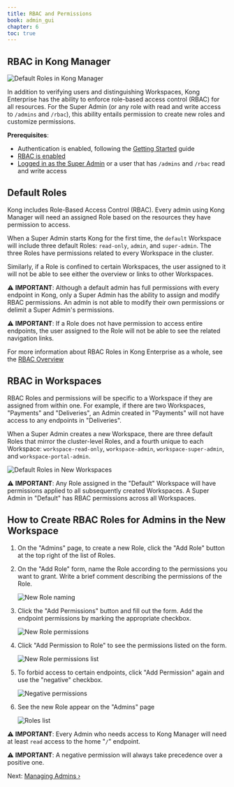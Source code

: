 ```yaml
---
title: RBAC and Permissions
book: admin_gui
chapter: 6
toc: true
---
```

## RBAC in Kong Manager

![Default Roles in Kong Manager](https://konghq.com/wp-content/uploads/2018/11/km-default.png)

In addition to verifying users and distinguishing Workspaces, Kong Enterprise has the ability to enforce role-based access control (RBAC) for all resources. For the Super Admin (or any role with read and write access to `/admins` and `/rbac`), this ability entails permission to create new roles and customize permissions.

**Prerequisites**:

* Authentication is enabled, following the [Getting Started](/enterprise/{{page.kong_version}}/kong-manager/configuration/getting-started/) guide
* [RBAC is enabled](/enterprise/{{page.kong_version}}/kong-manager/configuration/authentication/#how-to-enable-basic-authentication)
* [Logged in as the Super Admin](/enterprise/{{page.kong_version}}/kong-manager/configuration/authentication/#how-to-log-in-as-the-first-super-admin) or a user that has `/admins` and `/rbac` read and write access

## Default Roles

Kong includes Role-Based Access Control (RBAC). Every admin using Kong Manager will need an assigned Role based on the resources they have permission to access.

When a Super Admin starts Kong for the first time, the `default` Workspace will include three default Roles: `read-only`, `admin`, and `super-admin`. The three Roles have permissions related to every Workspace in the cluster.

Similarly, if a Role is confined to certain Workspaces, the user assigned to it will not be able to see either the overview or links to other Workspaces. 

⚠️ **IMPORTANT**: Although a default admin has full permissions with every endpoint in Kong, only a Super Admin has the ability to assign and modify RBAC permissions. An admin is not able to modify their own permissions or delimit a Super Admin's permissions.

⚠️ **IMPORTANT**: If a Role does not have permission to access entire endpoints, the user assigned to the Role will not be able to see the related navigation links.

For more information about RBAC Roles in Kong Enterprise as a whole, see the [RBAC Overview](/enterprise/{{page.kong_version}}/rbac/overview)

## RBAC in Workspaces

RBAC Roles and permissions will be specific to a Workspace if they are assigned from within one. For example, if there are two Workspaces, "Payments" and "Deliveries", an Admin created in "Payments" will not have access to any endpoints in "Deliveries".

When a Super Admin creates a new Workspace, there are three default Roles that mirror the cluster-level Roles, and a fourth unique to each Workspace: `workspace-read-only`, `workspace-admin`, `workspace-super-admin`, and 
`workspace-portal-admin`.

![Default Roles in New Workspaces](https://konghq.com/wp-content/uploads/2018/11/km-workspace-roles.png)

⚠️ **IMPORTANT**: Any Role assigned in the "Default" Workspace will have permissions applied to all subsequently created Workspaces. A Super Admin in "Default" has RBAC permissions across all Workspaces.

## How to Create RBAC Roles for Admins in the New Workspace

1. On the "Admins" page, to create a new Role, click the "Add Role" button at the top right of the list of Roles. 

2. On the "Add Role" form, name the Role according to the permissions you want to grant. Write a brief comment describing the permissions of the Role. 

    ![New Role naming](https://konghq.com/wp-content/uploads/2018/11/km-new-role.png)

3. Click the "Add Permissions" button and fill out the form. Add the endpoint permissions by marking the appropriate checkbox.

    ![New Role permissions](https://konghq.com/wp-content/uploads/2018/11/km-perms.png)

4. Click "Add Permission to Role" to see the permissions listed on the form.

    ![New Role permissions list](https://konghq.com/wp-content/uploads/2018/11/km-perms-list.png)

5. To forbid access to certain endpoints, click "Add Permission" again and use the "negative" checkbox.

    ![Negative permissions](https://konghq.com/wp-content/uploads/2018/11/km-negative-perms.png)

6. See the new Role appear on the "Admins" page

    ![Roles list](https://konghq.com/wp-content/uploads/2018/11/km-roles-list.png)

⚠️ **IMPORTANT**: Every Admin who needs access to Kong Manager will need at least `read` access to the home "`/`" endpoint.

⚠️ **IMPORTANT**: A negative permission will always take precedence over a positive one.

Next: [Managing Admins &rsaquo;]({{page.book.next}})
